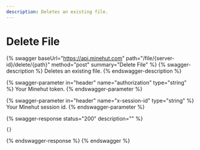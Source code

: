 ```yaml
---
description: Deletes an existing file.
---
```


# Delete File

{% swagger baseUrl="https://api.minehut.com" path="/file/{server-id}/delete/{path}" method="post" summary="Delete File" %}
{% swagger-description %}
Deletes an existing file.
{% endswagger-description %}

{% swagger-parameter in="header" name="authorization" type="string" %}
Your Minehut token.
{% endswagger-parameter %}

{% swagger-parameter in="header" name="x-session-id" type="string" %}
Your Minehut session id.
{% endswagger-parameter %}

{% swagger-response status="200" description="" %}
```
{}
```
{% endswagger-response %}
{% endswagger %}
